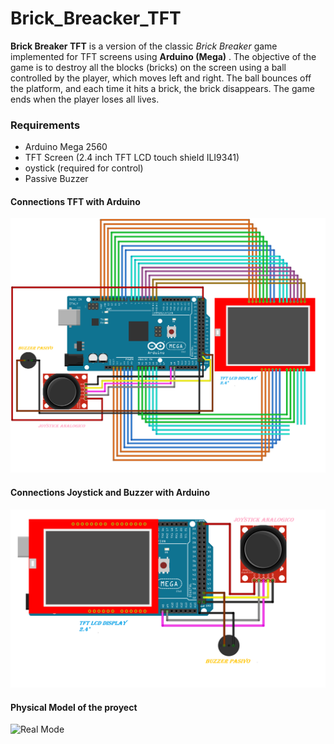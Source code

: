 # Brick_Breacker_TFT

**Brick Breaker TFT** is a version of the classic *Brick Breaker* game implemented for TFT screens using  **Arduino (Mega)** . The objective of the game is to destroy all the blocks (bricks) on the screen using a ball controlled by the player, which moves left and right. The ball bounces off the platform, and each time it hits a brick, the brick disappears. The game ends when the player loses all lives.

### Requirements

* Arduino Mega 2560
* TFT Screen (2.4 inch TFT LCD touch shield ILI9341)
* oystick (required for control)
* Passive Buzzer

#### Connections TFT with Arduino

![Modelo 0.1](https://github.com/Trex-Codes/Brick_Breacker_TFT/blob/master/images/Arduino_Ball.png?raw=true)

#### Connections Joystick and Buzzer with Arduino

![Model 0.2](https://github.com/Trex-Codes/Brick_Breacker_TFT/blob/master/images/Arduino_Ball2.png?raw=true)

#### Physical Model of the proyect

![Real Mode](https://github.com/Trex-Codes/Brick_Breacker_TFT/blob/master/images/20240524_194350.png?raw=true)
